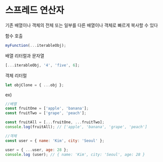 # 스프레드 연산자

기존 배열이나 객체의 전체 또는 일부를 다른 배열이나 객체로 빠르게 복사할 수 있다

함수 호출
```js
myFunction(...iterableObj);
```

배열 리터럴과 문자열
```js
[...iterableObj, '4', 'five', 6];
```

객체 리터럴
```js
let objClone = { ...obj };
```

ex)
```js
//배열
const fruitOne = ['apple', 'banana'];
const fruitTwo = ['grape', 'peach'];

const fruitAll = [...fruitOne, ...fruitTwo];
console.log(fruitAll); // ['apple', 'banana', 'grape', 'peach']

//객체
const user = { name: 'Kim', city: 'Seoul' };

user = { ...user, age: 28 };
console.log (user); // { name: 'Kim', city: 'Seoul', age: 28 }

```
